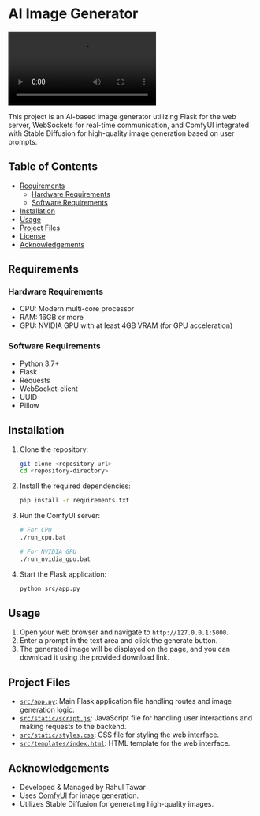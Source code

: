 # AI Image Generator

![AI Image Generator Demo](Image-Generation-Project.mp4)

This project is an AI-based image generator utilizing Flask for the web server, WebSockets for real-time communication, and ComfyUI integrated with Stable Diffusion for high-quality image generation based on user prompts.

## Table of Contents

- [Requirements](#requirements)
  - [Hardware Requirements](#hardware-requirements)
  - [Software Requirements](#software-requirements)
- [Installation](#installation)
- [Usage](#usage)
- [Project Files](#project-files)
- [License](#license)
- [Acknowledgements](#acknowledgements)

## Requirements

### Hardware Requirements

- CPU: Modern multi-core processor
- RAM: 16GB or more
- GPU: NVIDIA GPU with at least 4GB VRAM (for GPU acceleration)

### Software Requirements

- Python 3.7+
- Flask
- Requests
- WebSocket-client
- UUID
- Pillow

## Installation

1. Clone the repository:
    ```sh
    git clone <repository-url>
    cd <repository-directory>
    ```

2. Install the required dependencies:
    ```sh
    pip install -r requirements.txt
    ```

3. Run the ComfyUI server:
    ```sh
    # For CPU
    ./run_cpu.bat

    # For NVIDIA GPU
    ./run_nvidia_gpu.bat
    ```

4. Start the Flask application:
    ```sh
    python src/app.py
    ```

## Usage

1. Open your web browser and navigate to `http://127.0.0.1:5000`.
2. Enter a prompt in the text area and click the generate button.
3. The generated image will be displayed on the page, and you can download it using the provided download link.

## Project Files

- [`src/app.py`](src/app.py ): Main Flask application file handling routes and image generation logic.
- [`src/static/script.js`](src/static/script.js ): JavaScript file for handling user interactions and making requests to the backend.
- [`src/static/styles.css`](src/static/styles.css ): CSS file for styling the web interface.
- [`src/templates/index.html`](src/templates/index.html ): HTML template for the web interface.

## Acknowledgements

- Developed & Managed by Rahul Tawar
- Uses [ComfyUI](https://github.com/comfyanonymous/ComfyUI) for image generation.
- Utilizes Stable Diffusion for generating high-quality images.

